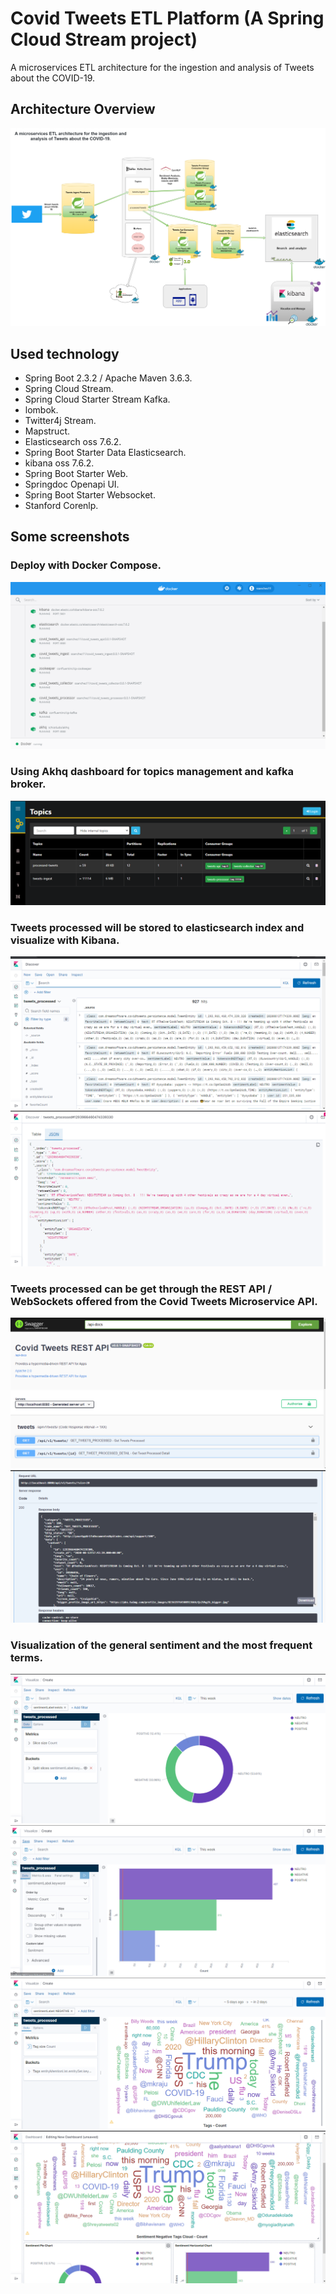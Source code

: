 # Covid Tweets ETL Platform (A Spring Cloud Stream project)

A microservices ETL architecture for the ingestion and analysis of Tweets about the COVID-19.

## Architecture Overview

<img width="auto" src="./covid_tweets_etl_architecture.png" />

## Used technology

* Spring Boot 2.3.2 / Apache Maven 3.6.3.
* Spring Cloud Stream.
* Spring Cloud Starter Stream Kafka.
* lombok.
* Twitter4j Stream.
* Mapstruct.
* Elasticsearch oss 7.6.2.
* Spring Boot Starter Data Elasticsearch.
* kibana oss 7.6.2.
* Spring Boot Starter Web.
* Springdoc Openapi UI.
* Spring Boot Starter Websocket.
* Stanford Corenlp.

## Some screenshots

### Deploy with Docker Compose.

<img width="auto" src="./screenshots/platform_containers.PNG" />

### Using Akhq dashboard for topics management and kafka broker.

<img width="auto" src="./screenshots/kafka_topics.PNG" />

### Tweets processed will be stored to elasticsearch index and visualize with Kibana.

<img width="auto" src="./screenshots/tweets_indexed.PNG" />

<img width="auto" src="./screenshots/tweet_processed_kibana.PNG" />

### Tweets processed can be get through the REST API / WebSockets offered from the Covid Tweets Microservice API.

<img width="auto" src="./screenshots/covid_tweets_rest_api.PNG" />

<img width="auto" src="./screenshots/swagger_rest_api.PNG" />

### Visualization of the general sentiment and the most frequent terms.

<img width="auto" src="./screenshots/kibana_visualization.PNG" />
<img width="auto" src="./screenshots/kibana_visualization_2.PNG" />
<img width="auto" src="./screenshots/kibana_visualization_3.PNG" />
<img width="auto" src="./screenshots/kibana_visualization_4.PNG" />








